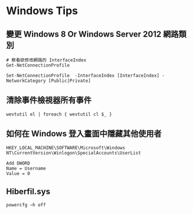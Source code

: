 # Windows Tips
## 變更 Windows 8 Or Windows Server 2012 網路類別
```shell
# 察看欲修改網路的 InterfaceIndex
Get-NetConnectionProfile

Set-NetConnectionProfile  -InterfaceIndex [InterfaceIndex] -NetworkCategory [Public|Private]
```

## 清除事件檢視器所有事件
```shell
wevtutil el | foreach { wevtutil cl $_ }
```

## 如何在 Windows 登入畫面中隱藏其他使用者
```
HKEY_LOCAL_MACHINE\SOFTWARE\Microsoft\Windows NT\CurrentVersion\Winlogon\SpecialAccounts\UserList

Add DWORD
Name = Username
Value = 0
```

## Hiberfil.sys
```shell
powercfg –h off
```

